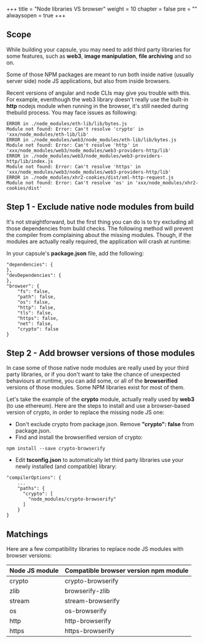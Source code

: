 

+++
title = "Node libraries VS browser"
weight = 10
chapter = false
pre = ""
alwaysopen = true
+++

## Scope

While building your capsule, you may need to add third party libraries for some features, such as **web3**, **image manipulation**, **file archiving** and so on.

Some of those NPM packages are meant to run both inside native (usually server side) node JS applications, but also from inside browsers.

Recent versions of angular and node CLIs may give you trouble with this. For example, eventhough the web3 library doesn't really use the built-in **http** nodejs module when running in the browser, it's still needed during thebuild process. You may face issues as following:

````
ERROR in ./node_modules/eth-lib/lib/bytes.js
Module not found: Error: Can't resolve 'crypto' in 'xxx/node_modules/eth-lib/lib'
ERROR in ./node_modules/web3/node_modules/eth-lib/lib/bytes.js
Module not found: Error: Can't resolve 'http' in 'xxx/node_modules/web3/node_modules/web3-providers-http/lib'
ERROR in ./node_modules/web3/node_modules/web3-providers-http/lib/index.js
Module not found: Error: Can't resolve 'https' in 'xxx/node_modules/web3/node_modules/web3-providers-http/lib'
ERROR in ./node_modules/xhr2-cookies/dist/xml-http-request.js
Module not found: Error: Can't resolve 'os' in 'xxx/node_modules/xhr2-cookies/dist'
````

## Step 1 - Exclude native node modules from build

It's not straightforward, but the first thing you can do is to try excluding all those dependencies from build checks. The following method will prevent the compiler from complaining about the missing modules. Though, if the modules are actually really required, the application will crash at runtime:

In your capsule's **package.json** file, add the following:

````
"dependencies": {
},
"devDependencies": {
},
"browser": {
    "fs": false,
    "path": false,
    "os": false,
    "http": false,
    "tls": false,
    "https": false,
    "net": false,
    "crypto": false
}
````

## Step 2 - Add browser versions of those modules

In case some of those native node modules are really used by your third party libraries, or if you don't want to take the chance of unexpected behaviours at runtime, you can add some, or all of the **browserified** versions of those modules. Some NPM libraries exist for most of them.

Let's take the example of the **crypto** module, actually really used by **web3** (to use ethereum). Here are the steps to install and use a browser-based version of crypto, in order to replace the missing node JS one:

- Don't exclude crypto from package.json. Remove **"crypto": false** from package.json.
- Find and install the browserified version of crypto:

````
npm install --save crypto-browserify
````

- Edit **tsconfig.json** to automatically let third party libraries use your newly installed (and compatible) library:

````
"compilerOptions": {
    ...
    "paths": {
      "crypto": [
        "node_modules/crypto-browserify"
      ]
    }
}
````

## Matchings

Here are a few compatibility libraries to replace node JS modules with browser versions:

| Node JS module | Compatible browser version npm module |
| ------- | ------- |
| crypto | crypto-browserify |
| zlib | browserify-zlib |
| stream | stream-browserify |
| os | os-browserify |
| http | http-browserify |
| https | https-browserify |